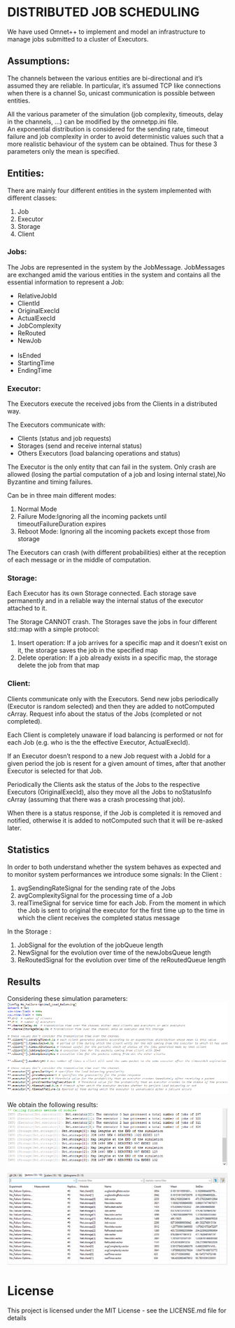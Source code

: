 # DISTRIBUTED JOB SCHEDULING

We have used Omnet++ to implement and model an infrastructure to manage jobs submitted to a cluster of Executors.

## Assumptions:
The channels between the various entities are bi-directional and it’s assumed they are reliable. In particular, it’s assumed TCP like connections when there is a channel
So, unicast communication is possible between entities.

All the various parameter of the simulation (job complexity, timeouts, delay in the channels, ...) can be modified by the omnetpp.ini file. 		
An exponential distribution is considered for the sending rate, timeout failure and job complexity in order to avoid deterministic values such that a more realistic behaviour of the system can be obtained.
Thus for these 3 parameters only the mean is specified.

## Entities:
There are mainly four different entities in the system implemented with different classes:
<ol>
<li>Job </li>
<li>Executor </li>
<li>Storage </li>
<li>Client </li>
</ol>

### Jobs:
The Jobs are represented in the system by the JobMessage.
JobMessages are exchanged amid the various entities in the system and contains all the essential information to represent a Job:
<ul>
<li> RelativeJobId  </li>
<li> ClientId   </li>
<li> OriginalExecId   </li> 
<li> ActualExecId </li>
<li> JobComplexity </li>
<li> ReRouted </li>
<li> NewJob </li>  
<li> IsEnded </li>
<li> StartingTime </li>
<li> EndingTime </li>
</ul>


### Executor:
The Executors execute the received jobs from the Clients in a distributed way.

The Executors communicate with:
<ul>
<li> Clients (status and job requests)  </li>
<li> Storages (send and receive internal status)  </li>
<li> Others Executors (load balancing operations and status)  </li>
</ul>

The Executor is the only entity that can fail in the system. 
Only crash are allowed (losing the partial computation of a job and losing internal state),No Byzantine and timing failures.

Can be in three main different modes:
<ol>
<li> Normal Mode 
<li> Failure Mode:Ignoring all the incoming packets until timeoutFailureDuration expires </li> 
<li> Reboot Mode: Ignoring all the incoming packets except those from storage </li> 
</ol>

The Executors can crash (with different probabilities) either at the reception of each message or in the middle of computation.


### Storage:
Each Executor has its own Storage connected.
Each storage save permanently and in a reliable way the internal status of the executor attached to it.

The Storage CANNOT crash.
The Storages save the jobs in four different std::map with a simple protocol:	
<ol>
<li> Insert operation: If a job arrives for a specific map and it doesn’t exist on it, the storage saves the job in the specified map </li>
<li> Delete operation: If a job already exists in a specific map, the storage delete the job from that map </li>
</ol>

### Client:

Clients communicate only with the Executors.
Send new jobs periodically (Executor is random selected) and then they are added to notComputed  cArray.
Request info about the status of the Jobs (completed or not completed).

Each Client is completely unaware if load balancing is performed or not  for each Job (e.g. who is the the effective Executor, ActualExecId).

If an Executor doesn’t respond to a new Job request with a JobId for a given period the job is resent for a given amount of times, after that another Executor is selected for that Job.

Periodically the Clients ask the status of the Jobs to the respective Executors (OriginalExecId), also they move all the Jobs to noStatusInfo  cArray (assuming that there was a crash processing that job).

When there is a status response, if the Job is completed it is removed and notified, otherwise it is added to notComputed such that it will be re-asked later.

## Statistics
In order to both understand whether the system behaves as expected and to monitor system performances we introduce some signals:
In the Client : 
<ol>
<li> avgSendingRateSignal for the sending rate of the Jobs </li>
<li> avgComplexitySignal for the processing time of a Job </li>
<li> realTimeSignal for service time for each Job. From the moment in which the Job is sent to original the executor for the first time up to the time in which the client receives the completed status message </li>
</ol>

In the Storage :
<ol>
<li> JobSignal for the evolution of the jobQueue length </li>
<li> NewSignal for the evolution over time of the newJobsQueue length </li>
<li> ReRoutedSignal for the evolution over time of the reRoutedQueue length </li>	
</ol>

## Results
Considering these simulation parameters:
![](no_failure_opt_load_ini_file.png)

We obtain the following results:
![](end_simulation_values.png)

![](signals_2,4,no_failure,optimal_load.png)

# License
This project is licensed under the MIT License - see the LICENSE.md file for details
